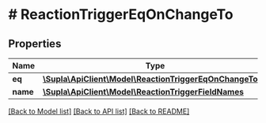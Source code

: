 # # ReactionTriggerEqOnChangeTo

## Properties

Name | Type | Description | Notes
------------ | ------------- | ------------- | -------------
**eq** | [**\Supla\ApiClient\Model\ReactionTriggerEqOnChangeToEq**](ReactionTriggerEqOnChangeToEq.md) |  |
**name** | [**\Supla\ApiClient\Model\ReactionTriggerFieldNames**](ReactionTriggerFieldNames.md) |  | [optional]

[[Back to Model list]](../../README.md#models) [[Back to API list]](../../README.md#endpoints) [[Back to README]](../../README.md)
